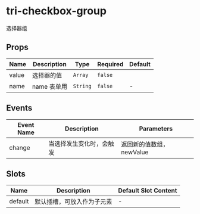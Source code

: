 # tri-checkbox-group

选择器组

## Props

<!-- @vuese:tri-checkbox-group:props:start -->
|Name|Description|Type|Required|Default|
|---|---|---|---|---|
|value|选择器的值|`Array`|`false`||
|name|name 表单用|`String`|`false`|-|

<!-- @vuese:tri-checkbox-group:props:end -->


## Events

<!-- @vuese:tri-checkbox-group:events:start -->
|Event Name|Description|Parameters|
|---|---|---|
|change|当选择发生变化时，会触发|返回新的值数组，newValue|

<!-- @vuese:tri-checkbox-group:events:end -->


## Slots

<!-- @vuese:tri-checkbox-group:slots:start -->
|Name|Description|Default Slot Content|
|---|---|---|
|default|默认插槽，可放入<tri-checkbox>作为子元素|-|

<!-- @vuese:tri-checkbox-group:slots:end -->


